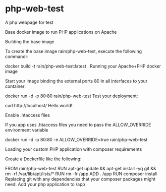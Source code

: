 # php-web-test
A php webpage for test

Base docker image to run PHP applications on Apache

Building the base image

To create the base image rain/php-web-test, execute the following commandr:

docker build -t rain/php-web-test:latest .
Running your Apache+PHP docker image

Start your image binding the external ports 80 in all interfaces to your container:

docker run -d -p 80:80 rain/php-web-test
Test your deployment:

curl http://localhost/
Hello world!

Enable .htaccess files

If you app uses .htaccess files you need to pass the ALLOW_OVERRIDE environment variable

docker run -d -p 80:80 -e ALLOW_OVERRIDE=true rain/php-web-test

Loading your custom PHP application with composer requirements

Create a Dockerfile like the following:

FROM rain/php-web-test
RUN apt-get update && apt-get install -yq git && rm -rf /var/lib/apt/lists/*
RUN rm -fr /app
ADD . /app
RUN composer install
Replacing git with any dependencies that your composer packages might need.
Add your php application to /app
